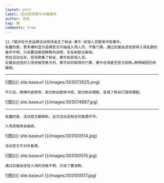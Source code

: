```yaml
---
layout: post
label: 活动现场黄牛冲撞事件
author: 佚名
tag: 锤
comments: true
---
```


    12.7某邓伦代言品牌活动现场发生了粉丝-黄牛-安保人员肢体冲突事件。
    有趣的是，更多爆料显示品牌官方只抽选入场人员，不售门票。通过后援会途径获得入场名额的条件不明，只说要加微信群群内说明，实名制登记审核。
    而在活动当天，现场聚集了粉丝、黄牛和安保人员。
    后援会途径的入场资格究竟为何、黄牛如何取得的门票、黄牛在场是否官方知晓…种种疑团仍待揭晓。

---



![图]({{ site.baseurl }}/images/303072625.png)

    不久后，微博内容修改，部分粉丝肢体冲突、部分粉丝理智，变成了粉丝们保持理智。

![图]({{ site.baseurl }}/images/303074887.jpg)

---

    有趣的是，活动官方解释称，这次活动没有任何售票环节。
    
    入场资格来自抽奖。

![图]({{ site.baseurl }}/images/303100514.jpg)

    活动官方不对外售票。

![图]({{ site.baseurl }}/images/303100515.jpg)

    通过后援会途径入场的资格不明，只说了要进群。

![图]({{ site.baseurl }}/images/303100517.jpg)


